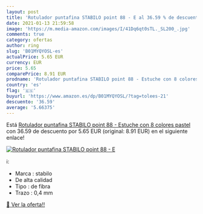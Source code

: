 ```yaml
---
layout: post
title: 'Rotulador puntafina STABILO point 88 - E al 36.59 % de descuento'
date: 2021-01-13 21:59:58
image: 'https://m.media-amazon.com/images/I/41Dq6qt0sTL._SL200_.jpg'
comments: true
category: ofertas
author: ring
slug: 'B01MYQYOSL-es'
actualPrice: 5.65 EUR
currency: EUR
price: 5.65
comparePrice: 8.91 EUR
prodname: 'Rotulador puntafina STABILO point 88 - Estuche con 8 colores pastel'
country: 'es'
flag: '🇪🇸'
buyurl: 'https://www.amazon.es/dp/B01MYQYOSL/?tag=tolees-21'
descuento: '36.59'
average: '5.66375'
---
```


Está [Rotulador puntafina STABILO point 88 - Estuche con 8 colores pastel](https://www.amazon.es/dp/B01MYQYOSL/?tag=tolees-21) con 36.59 de descuento por 5.65 EUR (original: 8.91 EUR) en el siguiente enlace!

[![Rotulador puntafina STABILO point 88 - E](https://m.media-amazon.com/images/I/41Dq6qt0sTL._SL200_.jpg)](https://www.amazon.es/dp/B01MYQYOSL/?tag=tolees-21)

ℹ️:

- Marca : stabilo
- De alta calidad
- Tipo : de fibra
- Trazo : 0,4 mm

[🛒 Ver la oferta!!](https://www.amazon.es/dp/B01MYQYOSL/?tag=tolees-21)
